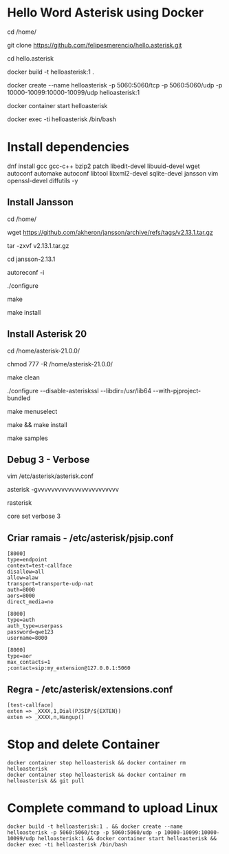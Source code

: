 # Hello Word Asterisk using Docker

cd /home/

git clone https://github.com/felipesmerencio/hello.asterisk.git

cd hello.asterisk

docker build -t helloasterisk:1 .

docker create --name helloasterisk -p 5060:5060/tcp -p 5060:5060/udp -p 10000-10099:10000-10099/udp helloasterisk:1

docker container start helloasterisk

docker exec -ti helloasterisk /bin/bash

# Install dependencies

dnf install gcc gcc-c++ bzip2 patch libedit-devel libuuid-devel wget autoconf automake autoconf libtool libxml2-devel sqlite-devel jansson vim openssl-devel diffutils -y

## Install Jansson

cd /home/

wget https://github.com/akheron/jansson/archive/refs/tags/v2.13.1.tar.gz

tar -zxvf v2.13.1.tar.gz

cd jansson-2.13.1

autoreconf -i

./configure

make

make install

## Install Asterisk 20

cd /home/asterisk-21.0.0/

chmod 777 -R /home/asterisk-21.0.0/

make clean

./configure --disable-asteriskssl --libdir=/usr/lib64 --with-pjproject-bundled

make menuselect

make && make install

make samples

## Debug 3 - Verbose

vim /etc/asterisk/asterisk.conf

asterisk -gvvvvvvvvvvvvvvvvvvvvvvvv

rasterisk

core set verbose 3

## Criar ramais - /etc/asterisk/pjsip.conf

```
[8000]
type=endpoint
context=test-callface
disallow=all
allow=alaw
transport=transporte-udp-nat
auth=8000
aors=8000
direct_media=no

[8000]
type=auth
auth_type=userpass
password=qwe123
username=8000

[8000]
type=aor
max_contacts=1
;contact=sip:my_extension@127.0.0.1:5060
```

## Regra - /etc/asterisk/extensions.conf

```
[test-callface]
exten => _XXXX,1,Dial(PJSIP/${EXTEN})
exten => _XXXX,n,Hangup()
```

# Stop and delete Container

```
docker container stop helloasterisk && docker container rm helloasterisk
docker container stop helloasterisk && docker container rm helloasterisk && git pull
```

# Complete command to upload Linux

```
docker build -t helloasterisk:1 . && docker create --name helloasterisk -p 5060:5060/tcp -p 5060:5060/udp -p 10000-10099:10000-10099/udp helloasterisk:1 && docker container start helloasterisk && docker exec -ti helloasterisk /bin/bash
```
